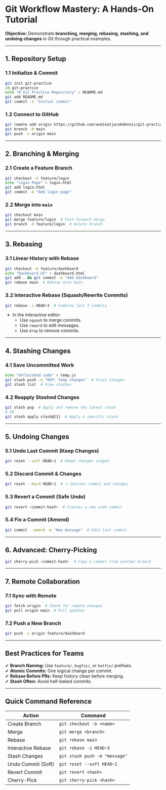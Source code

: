 # **Git Workflow Mastery: A Hands-On Tutorial**  
**Objective:** Demonstrate **branching, merging, rebasing, stashing, and undoing changes** in Git through practical examples.  

---

## **1. Repository Setup**  
### **1.1 Initialize & Commit**  
```bash
git init git-practice
cd git-practice
echo "# Git Practice Repository" > README.md
git add README.md
git commit -m "Initial commit"
```

### **1.2 Connect to GitHub**  
```bash
git remote add origin https://github.com/andikatjacobdennis/git-practice.git
git branch -M main
git push -u origin main
```

---

## **2. Branching & Merging**  
### **2.1 Create a Feature Branch**  
```bash
git checkout -b feature/login
echo "Login Page" > login.html
git add login.html
git commit -m "Add login page"
```

### **2.2 Merge into `main`**  
```bash
git checkout main
git merge feature/login  # Fast-forward merge
git branch -d feature/login  # Delete branch
```

---

## **3. Rebasing**  
### **3.1 Linear History with Rebase**  
```bash
git checkout -b feature/dashboard
echo "Dashboard UI" > dashboard.html
git add . && git commit -m "Add dashboard"
git rebase main  # Rebase onto main
```

### **3.2 Interactive Rebase (Squash/Rewrite Commits)**  
```bash
git rebase -i HEAD~3  # Combine last 3 commits
```
- In the interactive editor:  
  - Use `squash` to merge commits.  
  - Use `reword` to edit messages.  
  - Use `drop` to remove commits.  

---

## **4. Stashing Changes**  
### **4.1 Save Uncommitted Work**  
```bash
echo "Unfinished code" > temp.js
git stash push -m "WIP: Temp changes"  # Stash changes
git stash list  # View stashes
```

### **4.2 Reapply Stashed Changes**  
```bash
git stash pop  # Apply and remove the latest stash
# OR
git stash apply stash@{1}  # Apply a specific stash
```

---

## **5. Undoing Changes**  
### **5.1 Undo Last Commit (Keep Changes)**  
```bash
git reset --soft HEAD~1  # Keeps changes staged
```

### **5.2 Discard Commit & Changes**  
```bash
git reset --hard HEAD~1  # ⚠️ Deletes commit and changes
```

### **5.3 Revert a Commit (Safe Undo)**  
```bash
git revert <commit-hash>  # Creates a new undo commit
```

### **5.4 Fix a Commit (Amend)**  
```bash
git commit --amend -m "New message"  # Edit last commit
```

---

## **6. Advanced: Cherry-Picking**  
```bash
git cherry-pick <commit-hash>  # Copy a commit from another branch
```

---

## **7. Remote Collaboration**  
### **7.1 Sync with Remote**  
```bash
git fetch origin  # Check for remote changes
git pull origin main  # Pull updates
```

### **7.2 Push a New Branch**  
```bash
git push -u origin feature/dashboard
```

---

## **Best Practices for Teams**  
✔ **Branch Naming:** Use `feature/`, `bugfix/`, or `hotfix/` prefixes.  
✔ **Atomic Commits:** One logical change per commit.  
✔ **Rebase Before PRs:** Keep history clean before merging.  
✔ **Stash Often:** Avoid half-baked commits.  

---

## **Quick Command Reference**  
| Action                | Command                          |
|-----------------------|----------------------------------|
| Create Branch         | `git checkout -b <name>`         |
| Merge                 | `git merge <branch>`             |
| Rebase                | `git rebase main`                |
| Interactive Rebase    | `git rebase -i HEAD~3`           |
| Stash Changes         | `git stash push -m "message"`    |
| Undo Commit (Soft)    | `git reset --soft HEAD~1`        |
| Revert Commit         | `git revert <hash>`              |
| Cherry-Pick           | `git cherry-pick <hash>`         |
